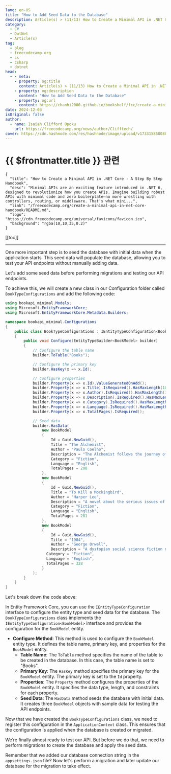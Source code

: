 ```yaml
---
lang: en-US
title: "How to Add Seed Data to the Database"
description: Article(s) > (11/13) How to Create a Minimal API in .NET Core - A Step By Step Handbook
category:
  - C#
  - DotNet
  - Article(s)
tag:
  - blog
  - freecodecamp.org
  - cs
  - csharp
  - dotnet
head:
  - - meta:
    - property: og:title
      content: Article(s) > (11/13) How to Create a Minimal API in .NET Core - A Step By Step Handbook
    - property: og:description
      content: "How to Add Seed Data to the Database"
    - property: og:url
      content: https://chanhi2000.github.io/bookshelf/fcc/create-a-minimal-api-in-net-core-handbook/how-to-add-seed-data-to-the-database.html
date: 2024-12-03
isOriginal: false
author:
  - name: Isaiah Clifford Opoku
    url: https://freecodecamp.org/news/author/Clifftech/
cover: https://cdn.hashnode.com/res/hashnode/image/upload/v1733158500882/9af04a12-2121-4efd-a66f-00330896e358.png
---
```


# {{ $frontmatter.title }} 관련

```component VPCard
{
  "title": "How to Create a Minimal API in .NET Core - A Step By Step Handbook",
  "desc": "Minimal APIs are an exciting feature introduced in .NET 6, designed to revolutionize how you create APIs. Imagine building robust APIs with minimal code and zero boilerplate—no more wrestling with controllers, routing, or middleware. That’s what mini...",
  "link": "/freecodecamp.org/create-a-minimal-api-in-net-core-handbook/README.md",
  "logo": "https://cdn.freecodecamp.org/universal/favicons/favicon.ico",
  "background": "rgba(10,10,35,0.2)"
}
```

[[toc]]

---

<SiteInfo
  name="How to Create a Minimal API in .NET Core - A Step By Step Handbook"
  desc="Minimal APIs are an exciting feature introduced in .NET 6, designed to revolutionize how you create APIs. Imagine building robust APIs with minimal code and zero boilerplate—no more wrestling with controllers, routing, or middleware. That’s what mini..."
  url="https://freecodecamp.org/news/create-a-minimal-api-in-net-core-handbook#heading-how-to-add-seed-data-to-the-database"
  logo="https://cdn.freecodecamp.org/universal/favicons/favicon.ico"
  preview="https://cdn.hashnode.com/res/hashnode/image/upload/v1733158500882/9af04a12-2121-4efd-a66f-00330896e358.png"/>

One more important step is to seed the database with initial data when the application starts. This seed data will populate the database, allowing you to test your API endpoints without manually adding data.

Let's add some seed data before performing migrations and testing our API endpoints.

To achieve this, we will create a new class in our Configuration folder called `BookTypeConfigurations` and add the following code:

```cs
using bookapi_minimal.Models;
using Microsoft.EntityFrameworkCore;
using Microsoft.EntityFrameworkCore.Metadata.Builders;

namespace bookapi_minimal.Configurations
{
    public class BookTypeConfigurations : IEntityTypeConfiguration<BookModel>
    {
        public void Configure(EntityTypeBuilder<BookModel> builder)
        {
            // Configure the table name
            builder.ToTable("Books");

            // Configure the primary key
            builder.HasKey(x => x.Id);

            // Configure properties
            builder.Property(x => x.Id).ValueGeneratedOnAdd();
            builder.Property(x => x.Title).IsRequired().HasMaxLength(100);
            builder.Property(x => x.Author).IsRequired().HasMaxLength(100);
            builder.Property(x => x.Description).IsRequired().HasMaxLength(500);
            builder.Property(x => x.Category).IsRequired().HasMaxLength(100);
            builder.Property(x => x.Language).IsRequired().HasMaxLength(50);
            builder.Property(x => x.TotalPages).IsRequired();

            // Seed data
            builder.HasData(
                new BookModel
                {
                    Id = Guid.NewGuid(),
                    Title = "The Alchemist",
                    Author = "Paulo Coelho",
                    Description = "The Alchemist follows the journey of an Andalusian shepherd",
                    Category = "Fiction",
                    Language = "English",
                    TotalPages = 208
                },
                new BookModel
                {
                    Id = Guid.NewGuid(),
                    Title = "To Kill a Mockingbird",
                    Author = "Harper Lee",
                    Description = "A novel about the serious issues of rape and racial inequality.",
                    Category = "Fiction",
                    Language = "English",
                    TotalPages = 281
                },
                new BookModel
                {
                    Id = Guid.NewGuid(),
                    Title = "1984",
                    Author = "George Orwell",
                    Description = "A dystopian social science fiction novel and cautionary tale about the dangers of totalitarianism. ",
                  Category = "Fiction",
                  Language = "English",
                  TotalPages = 328
                } 
            );
        }
    }
}
```

Let's break down the code above:

In Entity Framework Core, you can use the `IEntityTypeConfiguration` interface to configure the entity type and seed data for the database. The `BookTypeConfigurations` class implements the `IEntityTypeConfiguration<BookModel>` interface and provides the configuration for the `BookModel` entity.

- **Configure Method**: This method is used to configure the `BookModel` entity type. It defines the table name, primary key, and properties for the `BookModel` entity.
  - **Table Name**: The `ToTable` method specifies the name of the table to be created in the database. In this case, the table name is set to "Books".
  - **Primary Key**: The `HasKey` method specifies the primary key for the `BookModel` entity. The primary key is set to the `Id` property.
  - **Properties**: The `Property` method configures the properties of the `BookModel` entity. It specifies the data type, length, and constraints for each property.
  - **Seed Data**: The `HasData` method seeds the database with initial data. It creates three `BookModel` objects with sample data for testing the API endpoints.

Now that we have created the `BookTypeConfigurations` class, we need to register this configuration in the `ApplicationContext` class. This ensures that the configuration is applied when the database is created or migrated.

We’re finally almost ready to test our API. But before we do that, we need to perform migrations to create the database and apply the seed data.

Remember that we added our database connection string in the <VPIcon icon="iconfont icon-json"/>`appsettings.json` file? Now let's perform a migration and later update our database for the migration to take effect.